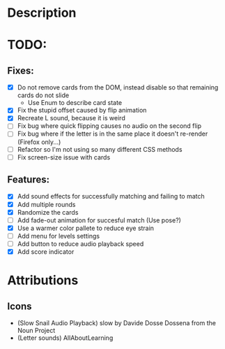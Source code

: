 # Description

# TODO:
## Fixes:
- [x] Do not remove cards from the DOM, instead disable so that remaining cards do not slide
   - Use Enum to describe card state
- [x] Fix the stupid offset caused by flip animation
- [x] Recreate L sound, because it is weird
- [ ] Fix bug where quick flipping causes no audio on the second flip
- [ ] Fix bug where if the letter is in the same place it doesn't re-render (Firefox only...)
- [ ] Refactor so I'm not using so many different CSS methods
- [ ] Fix screen-size issue with cards
## Features:
- [x] Add sound effects for successfully matching and failing to match 
- [x] Add multiple rounds
- [x] Randomize the cards
- [ ] Add fade-out animation for succesful match (Use pose?)
- [x] Use a warmer color pallete to reduce eye strain
- [ ] Add menu for levels settings
- [ ] Add button to reduce audio playback speed
- [x] Add score indicator
# Attributions
## Icons
- (Slow Snail Audio Playback) slow by Davide Dosse Dossena from the Noun Project
- (Letter sounds) AllAboutLearning